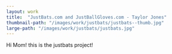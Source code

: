 ```yaml
---
layout: work
title:  "JustBats.com and JustBallGloves.com - Taylor Jones"
thumbnail-path: "/images/work/justbats/justbats--thumb.jpg"
large-path: "/images/work/justbats/justbats.jpg"
---
```


Hi Mom! this is the justbats project!


